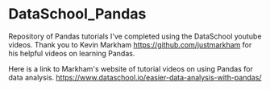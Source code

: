 # DataSchool_Pandas
Repository of Pandas tutorials I've completed using the DataSchool youtube videos.
Thank you to Kevin Markham https://github.com/justmarkham for his helpful videos on learning Pandas.


Here is a link to Markham's website of tutorial videos on using Pandas for data analysis.
https://www.dataschool.io/easier-data-analysis-with-pandas/

